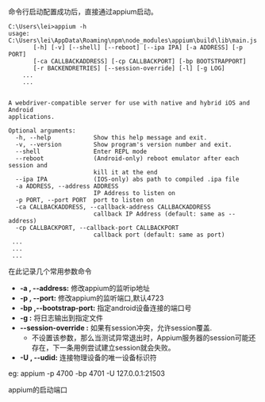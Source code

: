 命令行启动配置成功后，直接通过appium启动。


```
C:\Users\lei>appium -h
usage: C:\Users\lei\AppData\Roaming\npm\node_modules\appium\build\lib\main.js
       [-h] [-v] [--shell] [--reboot] [--ipa IPA] [-a ADDRESS] [-p PORT]
       [-ca CALLBACKADDRESS] [-cp CALLBACKPORT] [-bp BOOTSTRAPPORT]
       [-r BACKENDRETRIES] [--session-override] [-l] [-g LOG]
    ...
    ...


A webdriver-compatible server for use with native and hybrid iOS and Android
applications.

Optional arguments:
  -h, --help            Show this help message and exit.
  -v, --version         Show program's version number and exit.
  --shell               Enter REPL mode
  --reboot              (Android-only) reboot emulator after each session and
                        kill it at the end
  --ipa IPA             (IOS-only) abs path to compiled .ipa file
  -a ADDRESS, --address ADDRESS
                        IP Address to listen on
  -p PORT, --port PORT  port to listen on
  -ca CALLBACKADDRESS, --callback-address CALLBACKADDRESS
                        callback IP Address (default: same as --address)
  -cp CALLBACKPORT, --callback-port CALLBACKPORT
                        callback port (default: same as port)
 ...
 ...
 ...

```

在此记录几个常用参数命令
- **-a , --address:** 修改appium的监听ip地址
- **-p , --port:** 修改appium的监听端口,默认4723
- **-bp ,--bootstrap-port:** 指定android设备连接的端口号
- **-g :** 将日志输出到指定文件
- **--session-override :** 如果有session冲突，允许session覆盖.
    - 不设置该参数，那么当测试异常退出时，Appium服务器的session可能还存在，下一条用例尝试建立session就会失败。
- **-U , --udid:** 连接物理设备的唯一设备标识符

eg:
appium -p 4700 -bp 4701 -U 127.0.0.1:21503


appium的启动端口